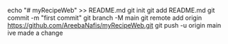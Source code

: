 echo "# myRecipeWeb" >> README.md
git init
git add README.md
git commit -m "first commit"
git branch -M main
git remote add origin https://github.com/AreebaNafis/myRecipeWeb.git
git push -u origin main
ive made a change